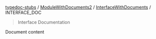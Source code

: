 [typedoc-stubs](README.md) / [ModuleWithDocuments2](ModuleWithDocuments2.md) / [InterfaceWithDocuments](ModuleWithDocuments2.md#interfacewithdocuments) / INTERFACE\_DOC

> Interface Documentation

Document content
